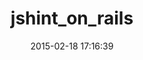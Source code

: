 ---
layout: post
title:  "jshint_on_rails"
repo:   "bgouveia/jshint_on_rails"
date:   2015-02-18 17:16:39
gemurl: http://github.com/bgouveia/jshint_on_rails
---